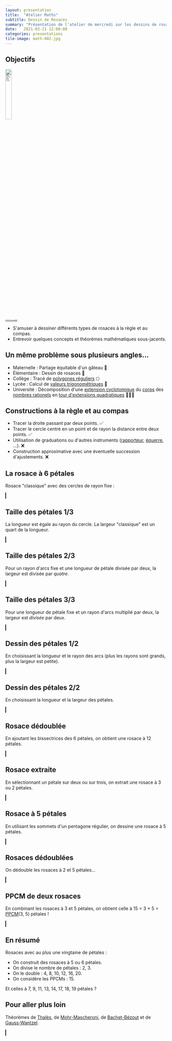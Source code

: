 ```yaml
---
layout: presentation
title:  "Atelier Maths"
subtitle: Dessin de Rosaces
summary: "Présentation de l'atelier de mercredi sur les dessins de rosaces."
date:   2021-03-21 12:00:00
categories: presentations
tile-image: math-002.jpg
---
```


<script type="text/javascript" src="{{ site.baseurl }}/assets/js/presentations/drawings.js"></script>

<section markdown="1">

## Objectifs

<div style="font-size: 25%"><img src="{{ site.baseurl }}/images/presentations/compas.png" alt="Image éléphant dans GIMP (finale)" style="width: 20%;"/><br/><a href="https://commons.wikimedia.org/wiki/File:Drawing-a-circle-with-the-compasses.svg">CC BY-SA, Arnaud333</a></div>

* S'amuser à dessiner différents types de rosaces à la règle et au compas.
* Entrevoir quelques concepts et théorèmes mathématiques sous-jacents.

</section>

<section markdown="1">

## Un même problème sous plusieurs angles...

* Maternelle : Partage équitable d'un gâteau 🥧
* Élémentaire : Dessin de rosaces 💮
* Collège : Tracé de [polygones réguliers](https://fr.wikipedia.org/wiki/Polygone_r%C3%A9gulier) ⬡
* Lycée : Calcul de [valeurs trigonométriques](https://fr.wikipedia.org/wiki/Table_de_lignes_trigonom%C3%A9triques_exactes#Tables_de_valeurs) 📐
* Université : Décomposition d'une [extension cyclotomique](https://fr.wikipedia.org/wiki/Extension_cyclotomique) du [corps](https://fr.wikipedia.org/wiki/Corps_(math%C3%A9matiques)) des [nombres rationels](https://fr.wikipedia.org/wiki/Nombre_rationnel) en [tour d'extensions quadratiques](https://fr.wikipedia.org/wiki/Tour_d%27extensions_quadratiques) 🤔💭💫

</section>

<section markdown="1">

## Constructions à la règle et au compas

* Tracer la droite passant par deux points. ✅
* Tracer le cercle centré en un point et de rayon la distance entre deux points. ✅
* Utilisation de graduations ou d'autres instruments ([rapporteur](https://fr.wikipedia.org/wiki/Rapporteur), [équerre](https://fr.wikipedia.org/wiki/%C3%89querre), ...). ❌
* Construction approximative avec une éventuelle succession d'ajustements. ❌

</section>

<section markdown="1">

## La rosace à 6 pétales

Rosace "classique" avec des cercles de rayon fixe :

<canvas id="six_petales" style="border: 1px solid black;"></canvas>

</section>

<section markdown="1">

## Taille des pétales 1/3

La longueur est égale au rayon du cercle.
La largeur "classique" est un quart de la longueur.

<canvas id="taille_petale1" style="border: 1px solid black;"></canvas>

</section>

<section markdown="1">

## Taille des pétales 2/3

Pour un rayon d'arcs fixe et une longueur de pétale divisée par deux, la largeur
est divisée par *quatre*.

<canvas id="taille_petale2" style="border: 1px solid black;"></canvas>

</section>

<section markdown="1">

## Taille des pétales 3/3

Pour une longueur de pétale fixe et un rayon d'arcs multiplié par deux, la largeur est *divisée* par deux.

<canvas id="taille_petale3" style="border: 1px solid black;"></canvas>

</section>

<section markdown="1">

## Dessin des pétales 1/2

En choisissant la longueur et le rayon des arcs
(plus les rayons sont grands, plus la largeur est petite).

<canvas id="dessin_petale1" style="border: 1px solid black;"></canvas>

</section>

<section markdown="1">

## Dessin des pétales 2/2

En choisissant la longueur et la largeur des pétales.

<canvas id="dessin_petale2" style="border: 1px solid black;"></canvas>

</section>

<section markdown="1">


## Rosace dédoublée

En ajoutant les bissectrices des 6 pétales, on obtient une rosace à 12 pétales.

<canvas id="doubler_petales" style="border: 1px solid black;"></canvas>

</section>

<section markdown="1">

## Rosace extraite

En sélectionnant un pétale sur deux ou sur trois, on extrait une rosace à 3 ou 2 pétales.

<canvas id="extraire_petales" style="border: 1px solid black;"></canvas>

</section>

<section markdown="1">

## Rosace à 5 pétales

En utilisant les sommets d'un pentagone régulier, on dessine une rosace à 5 pétales.

<canvas id="cinq_petales" style="border: 1px solid black;"></canvas>

</section>


<section markdown="1">


## Rosaces dédoublées

On dédouble les rosaces à 2 et 5 pétales...

<canvas id="petales_dedoublees" style="border: 1px solid black;"></canvas>

</section>

<section markdown="1">


## PPCM de deux rosaces

En combinant les rosaces à 3 et 5 pétales, on obtient celle à 15 = 3 × 5 = [PPCM](https://fr.wikipedia.org/wiki/Plus_petit_commun_multiple)(3, 5) pétales !

<canvas id="ppcm_petales" style="border: 1px solid black;"></canvas>

</section>

<section markdown="1">

## En résumé

Rosaces avec au plus une vingtaine de pétales :

* On construit des rosaces à 5 ou 6 pétales.
* On divise le nombre de pétales : 2, 3.
* On le double : 4, 8, 10, 12, 16, 20.
* On considère les PPCMs : 15.

Et celles à 7, 9, 11, 13, 14, 17, 18, 19 pétales ?

</section>

<section markdown="1">


## Pour aller plus loin

Théorèmes de [Thalès](https://fr.wikipedia.org/wiki/Th%C3%A9or%C3%A8me_de_Thal%C3%A8s), de [Mohr-Mascheroni](https://fr.wikipedia.org/wiki/Th%C3%A9or%C3%A8me_de_Mohr-Mascheroni), de [Bachet-Bézout](https://fr.wikipedia.org/wiki/Th%C3%A9or%C3%A8me_de_Bachet-B%C3%A9zout) et de [Gauss-Wantzel](https://fr.wikipedia.org/wiki/Th%C3%A9or%C3%A8me_de_Gauss-Wantzel).

<canvas id="rosaces" style="border: 1px solid black;"></canvas>

</section>